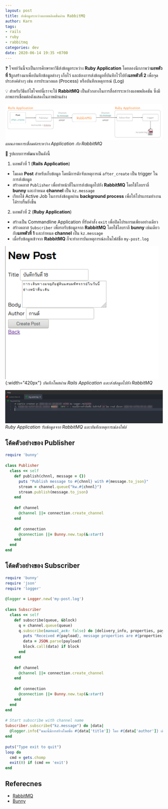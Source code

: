 ```yaml
---
layout: post
title: ส่งข้อมูลระหว่างแอพพลิเคชั่นผ่าน RabbitMQ
author: Karn
tags:
- rails
- ruby
- rabbitmq
categories: dev
date: 2020-06-14 19:35 +0700
---
```

❓ โจทย์วันนี้จะเป็นการศึกษาหาวิธีส่งข้อมูลระหว่าง **Ruby Application** โดยลองนึกภาพว่า**แอพตัวที่ 1**ถูกสร้างมาเพื่อบันทึกข้อมูลต่างๆ เก็บไว้ และต้องการส่งข้อมูลที่บันทึกไว้ไปยัง**แอพตัวที่ 2** เพื่อจุดประสงค์ต่างๆ เช่น การประมวลผล (Process) หรือบันทึกเหตุการณ์ (Log)<!--more-->

💡 สำหรับวิธีแก้ไขโจทย์นี้เราจะใช้ **RabbitMQ** เป็นตัวกลางในการสื่อสารระหว่างแอพพลิเคชัน ซึ่งมีภาพการเชื่อมต่อดังแสดงในภาพด้านล่าง

![architecture design](/assets/images/posts/2020/ส่งข้อมูลระหว่างแอพพลิเคชั่นผ่าน-rabbitmq/architecture.png)
*แผนภาพการเชื่อมต่อระหว่าง Application กับ RabbitMQ*

🌱 รูปแบบการพัฒนาเป็นดังนี้
1. แอพตัวที่ 1 (**Rails Application**)
  - โมเดล **Post**  สำหรับเก็บข้อมูล โดยมีการดักจับเหตุการณ์ `after_create` เป็น trigger ในการส่งข้อมูล
  - สร้างคลาส `Publisher` เพื่อทำหน้าที่ในการส่งข้อมูลไปยัง **RabbitMQ** โดยใช้ไลบราลี่ **bunny** และกำหนด **channel** เป็น `kz.message`
  - เรียกใช้ Active Job ในการส่งข้อมูลผ่าน **background process** เพื่อให้โปรแกรมทำงานได้ราบรื่นยิ่งขึ้น

2. แอพตัวที่ 2 (**Ruby Application**)
  - สร้างเป็น Commandline Application ที่รับคำสั่ง `exit` เพื่อปิดโปรแกรมเพียงอย่างเดียว
  - สร้างคลาส `Subscriber` เพื่อรอรับข้อมูลจาก **RabbitMQ** โดยใช้ไลบราลี **bunny** เช่นเดียวกับ**แอพตัวที่ 1** และกำหนด **channel** เป็น `kz.message`
  - เมื่อรับข้อมูลเข้าจาก **RabbitMQ** ก็จะทำการบันเหตุการณ์ลงในไฟล์ชื่อ `my-post.log`

![Rails Application](/assets/images/posts/2020/ส่งข้อมูลระหว่างแอพพลิเคชั่นผ่าน-rabbitmq/rails-application.png){:width="420px"}
*บันทึกโพสผ่าน Rails Application และส่งข้อมูลไปยัง RabbitMQ*

![Log](/assets/images/posts/2020/ส่งข้อมูลระหว่างแอพพลิเคชั่นผ่าน-rabbitmq/my-post.log.png)
*Ruby Application รับข้อมูลจาก RabbitMQ และบันทึกเหตุการณ์ลงไฟล์*

## โค้ดตัวอย่างของ Publisher

```ruby
require 'bunny'

class Publisher
  class << self
    def publish(chnnl, message = {})
      puts "Publish message to #{chnnl} with #{message.to_json}"
      stream = channel.queue("kw.#{chnnl}")
      stream.publish(message.to_json)
    end

    def channel
      @channel ||= connection.create_channel
    end

    def connection
      @connection ||= Bunny.new.tap(&:start)
    end
  end
end
```

## โค้ดตัวอย่างของ Subscriber

```ruby
require 'bunny'
require 'json'
require 'logger'

@logger = Logger.new('my-post.log')

class Subscriber
  class << self
    def subscribe(queue, &block)
      q = channel.queue(queue)
      q.subscribe(manual_ack: false) do |delivery_info, properties, payload|
        puts "Received #{payload}, message properties are #{properties.inspect}"
        data = JSON.parse(payload)
        block.call(data) if block
      end
    end

    def channel
      @channel ||= connection.create_channel
    end

    def connection
      @connection ||= Bunny.new.tap(&:start)
    end
  end
end

# Start subscribe with channel name
Subscriber.subscribe("kz.message") do |data|
  @logger.info("ขณะนี้มีการสร้างโพสชื่อ #{data['title']} โดย #{data['author']} เมื่อเวลา #{data['created_at']}")
end

puts("Type exit to quit")
loop do
  cmd = gets.chomp
  exit(0) if (cmd == 'exit')
end
```

## Referecnes
- [RabbitMQ](https://www.rabbitmq.com)
- [Bunny](https://github.com/ruby-amqp/bunny)